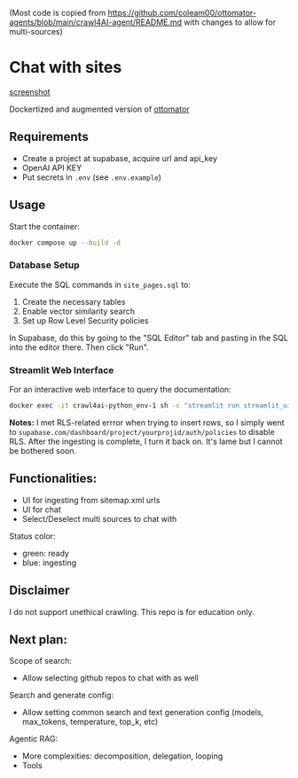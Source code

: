 (Most code is copied from https://github.com/coleam00/ottomator-agents/blob/main/crawl4AI-agent/README.md with changes to allow for multi-sources)

# Chat with sites

[screenshot](images/chat_screenshot.jpg)

Dockertized and augmented version of [ottomator](https://github.com/coleam00/ottomator-agents/blob/main/crawl4AI-agent/README.md)

## Requirements
- Create a project at supabase, acquire url and api_key
- OpenAI API KEY
- Put secrets in `.env` (see `.env.example`)

## Usage

Start the container:

```bash
docker compose up --build -d
````

### Database Setup

Execute the SQL commands in `site_pages.sql` to:
1. Create the necessary tables
2. Enable vector similarity search
3. Set up Row Level Security policies

In Supabase, do this by going to the "SQL Editor" tab and pasting in the SQL into the editor there. Then click "Run".


### Streamlit Web Interface

For an interactive web interface to query the documentation:

```bash
docker exec -it crawl4ai-python_env-1 sh -c "streamlit run streamlit_ui.py"
```

**Notes:** I met RLS-related errror when trying to insert rows, so I simply went to `supabase.com/dashboard/project/yourprojid/auth/policies` to disable RLS. After the ingesting is complete, I turn it back on. It's lame but I cannot be bothered soon.

## Functionalities:

- UI for ingesting from sitemap.xml urls
- UI for chat
- Select/Deselect multi sources to chat with

Status color:
- green: ready
- blue: ingesting

## Disclaimer

I do not support unethical crawling. This repo is for education only.


## Next plan:
Scope of search:
- Allow selecting github repos to chat with as well

Search and generate config:
- Allow setting common search and text generation config (models, max_tokens, temperature, top_k, etc)

Agentic RAG:
- More complexities: decomposition, delegation, looping
- Tools

